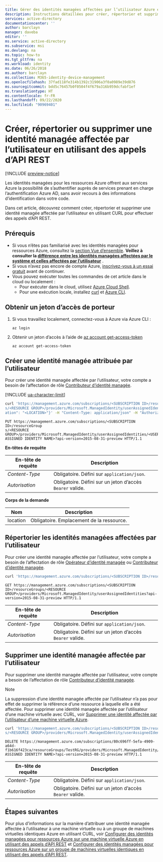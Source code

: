 ```yaml
---
title: Gérer des identités managées affectées par l’utilisateur Azure en utilisant REST - Azure AD
description: Instructions détaillées pour créer, répertorier et supprimer une identité managée affectée par l’utilisateur afin d’effectuer des appels d’API REST.
services: active-directory
documentationcenter: ''
author: barclayn
manager: daveba
editor: ''
ms.service: active-directory
ms.subservice: msi
ms.devlang: na
ms.topic: how-to
ms.tgt_pltfrm: na
ms.workload: identity
ms.date: 06/26/2018
ms.author: barclayn
ms.collection: M365-identity-device-management
ms.openlocfilehash: 37fad118fe314b1392c31906a3f0a0989e39d876
ms.sourcegitcommit: bdd5c76457b0f0504f4f679a316b959dcfabf1ef
ms.translationtype: HT
ms.contentlocale: fr-FR
ms.lasthandoff: 09/22/2020
ms.locfileid: "90969401"
---
```

# <a name="create-list-or-delete-a-user-assigned-managed-identity-using-rest-api-calls"></a>Créer, répertorier ou supprimer une identité managée affectée par l’utilisateur en utilisant des appels d’API REST

[!INCLUDE [preview-notice](~/includes/active-directory-msi-preview-notice-ua.md)]

Les identités managées pour les ressources Azure offrent aux services Azure la possibilité de s’authentifier auprès de services prenant en charge l’authentification Azure AD, sans avoir recours à des informations d’identification dans votre code. 

Dans cet article, découvrez comment créer, répertorier et supprimer une identité managée affectée par l’utilisateur en utilisant CURL pour effectuer des appels d’API REST.

## <a name="prerequisites"></a>Prérequis

- Si vous n’êtes pas familiarisé avec les identités managées pour ressources Azure, consultez la [section Vue d’ensemble](overview.md). **Veillez à consulter la [différence entre les identités managées affectées par le système et celles affectées par l’utilisateur](overview.md#managed-identity-types)** .
- Si vous n’avez pas encore de compte Azure, [inscrivez-vous à un essai gratuit](https://azure.microsoft.com/free/) avant de continuer.
- Vous pouvez exécuter toutes les commandes de cet article dans le cloud ou localement :
    - Pour exécuter dans le cloud, utilisez [Azure Cloud Shell](../../cloud-shell/overview.md).
    - Pour une exécution locale, installez [curl](https://curl.haxx.se/download.html) et [Azure CLI](/cli/azure/install-azure-cli).

## <a name="obtain-a-bearer-access-token"></a>Obtenir un jeton d’accès de porteur

1. Si vous travaillez localement, connectez-vous à Azure via Azure CLI :

    ```
    az login
    ```

1. Obtenir un jeton d’accès à l’aide de [az account get-access-token](/cli/azure/account#az_account_get_access_token)

    ```azurecli-interactive
    az account get-access-token
    ```

## <a name="create-a-user-assigned-managed-identity"></a>Créer une identité managée attribuée par l’utilisateur 

Pour créer une identité managée affectée par l’utilisateur, votre compte a besoin de l’affectation de rôle [Contributeur d’identité managée](../../role-based-access-control/built-in-roles.md#managed-identity-contributor).

[!INCLUDE [ua-character-limit](~/includes/managed-identity-ua-character-limits.md)]

```bash
curl 'https://management.azure.com/subscriptions/<SUBSCRIPTION ID>/resourceGroup
s/<RESOURCE GROUP>/providers/Microsoft.ManagedIdentity/userAssignedIdentities/<USER ASSIGNED IDENTITY NAME>?api-version=2015-08-31-preview' -X PUT -d '{"loc
ation": "<LOCATION>"}' -H "Content-Type: application/json" -H "Authorization: Bearer <ACCESS TOKEN>"
```

```HTTP
PUT https://management.azure.com/subscriptions/<SUBSCRIPTION ID>/resourceGroup
s/<RESOURCE GROUP>/providers/Microsoft.ManagedIdentity/userAssignedIdentities/<USER ASSIGNED IDENTITY NAME>?api-version=2015-08-31-preview HTTP/1.1
```

**En-têtes de requête**

|En-tête de requête  |Description  |
|---------|---------|
|*Content-Type*     | Obligatoire. Défini sur `application/json`.        |
|*Autorisation*     | Obligatoire. Défini sur un jeton d’accès `Bearer` valide.        |

**Corps de la demande**

|Nom  |Description  |
|---------|---------|
|location     | Obligatoire. Emplacement de la ressource.        |

## <a name="list-user-assigned-managed-identities"></a>Répertorier les identités managées affectées par l’utilisateur

Pour créer une identité managée affectée par l’utilisateur, votre compte a besoin de l’affectation de rôle [Opérateur d’identité managée](../../role-based-access-control/built-in-roles.md#managed-identity-operator) ou [Contributeur d’identité managée](../../role-based-access-control/built-in-roles.md#managed-identity-contributor).

```bash
curl 'https://management.azure.com/subscriptions/<SUBSCRIPTION ID>/resourceGroups/<RESOURCE GROUP>/providers/Microsoft.ManagedIdentity/userAssignedIdentities?api-version=2015-08-31-preview' -H "Authorization: Bearer <ACCESS TOKEN>"
```

```HTTP
GET https://management.azure.com/subscriptions/<SUBSCRIPTION ID>/resourceGroups/<RESOURCE GROUP>/providers/Microsoft.ManagedIdentity/userAssignedIdentities?api-version=2015-08-31-preview HTTP/1.1
```

|En-tête de requête  |Description  |
|---------|---------|
|*Content-Type*     | Obligatoire. Défini sur `application/json`.        |
|*Autorisation*     | Obligatoire. Défini sur un jeton d’accès `Bearer` valide.        |

## <a name="delete-a-user-assigned-managed-identity"></a>Supprimer une identité managée affectée par l’utilisateur

Pour supprimer une identité managée affectée par l’utilisateur, votre compte a besoin de l’affectation de rôle [Contributeur d’identité managée](../../role-based-access-control/built-in-roles.md#managed-identity-contributor).

> [!NOTE]
> La suppression d’une identité managée affectée par l’utilisateur n’a pas pour effet de supprimer la référence d’une ressource à laquelle elle a été affectée. Pour supprimer une identité managée affectée par l’utilisateur d’une machine virtuelle avec CURL, voir [Supprimer une identité affectée par l’utilisateur d’une machine virtuelle Azure](qs-configure-rest-vm.md#remove-a-user-assigned-managed-identity-from-an-azure-vm).

```bash
curl 'https://management.azure.com/subscriptions/<SUBSCRIPTION ID>/resourceGroup
s/<RESOURCE GROUP>/providers/Microsoft.ManagedIdentity/userAssignedIdentities/<USER ASSIGNED IDENTITY NAME>?api-version=2015-08-31-preview' -X DELETE -H "Authorization: Bearer <ACCESS TOKEN>"
```

```HTTP
DELETE https://management.azure.com/subscriptions/80c696ff-5efa-4909-a64d-f1b616f423ca/resourceGroups/TestRG/providers/Microsoft.ManagedIdentity/userAssignedIdentities/<USER ASSIGNED IDENTITY NAME>?api-version=2015-08-31-preview HTTP/1.1
```
|En-tête de requête  |Description  |
|---------|---------|
|*Content-Type*     | Obligatoire. Défini sur `application/json`.        |
|*Autorisation*     | Obligatoire. Défini sur un jeton d’accès `Bearer` valide.        |

## <a name="next-steps"></a>Étapes suivantes

Pour plus d’informations sur la manière d’attribuer une identité managée affectée à l’utilisateur à une machine virtuelle ou à un groupe de machines virtuelles identiques Azure en utilisant CURL, voir [Configurer des identités managées pour ressources Azure sur une machine virtuelle Azure en utilisant des appels d’API REST](qs-configure-rest-vm.md#user-assigned-managed-identity) et [Configurer des identités managées pour ressources Azure sur un groupe de machines virtuelles identiques en utilisant des appels d’API REST](qs-configure-rest-vmss.md#user-assigned-managed-identity).
